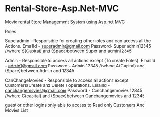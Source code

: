 # Rental-Store-Asp.Net-MVC
Movie rental Store Management System using Asp.net MVC 

Roles 

Superadmin - Responsible for creating other roles and can access all the Actions.
EmailId - superadmin@gmail.com
Password- Super admin12345  //where S(Capital) and (Space)between Super and admin12345

Admin - Responsible to access all actions except (To create Roles).
EmailId - admin1@gmail.com
Password - Admin 12345  //where A(Capital) and (Space)between  Admin and 12345

CanChangeMovies - Responsible to access all actions except Customers(Create and Delete ) operations.
EmailId - canchangemovies@gmail.com
Password - Canchangemovies 12345 //where C(capital) and (Space)between Canchangemovies and 12345

guest or other logins only able to access to Read only Customers And Movies List 
